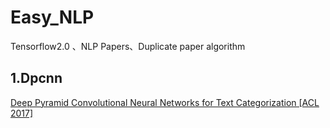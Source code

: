 # Easy_NLP
Tensorflow2.0 、NLP Papers、Duplicate paper algorithm

## 1.Dpcnn
[Deep Pyramid Convolutional Neural Networks for Text Categorization [ACL 2017]](https://github.com/NLPxiaoxu/Easy_NLP/tree/master/Dpcnn)

